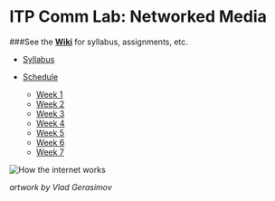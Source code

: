 ITP Comm Lab: Networked Media
==============

###See the [__Wiki__](https://github.com/robynitp/networkedmedia/wiki) for syllabus, assignments, etc.

* [Syllabus](https://github.com/robynitp/networkedmedia/wiki)

* [Schedule](https://github.com/robynitp/networkedmedia/wiki#weekly-schedule)
  * [Week 1](https://github.com/robynitp/networkedmedia/wiki#week-1-client-and-server)
  * [Week 2](https://github.com/robynitp/networkedmedia/wiki#week-2-beginning-javascript)
  * [Week 3](https://github.com/robynitp/networkedmedia/wiki#week-3-html-meets-javascript-the-dom)
  * [Week 4](https://github.com/robynitp/networkedmedia/wiki#week-4-consuming-data)
  * [Week 5](https://github.com/robynitp/networkedmedia/wiki#week-5-apis-continued)
  * [Week 6](https://github.com/robynitp/networkedmedia/wiki#week-6-server-side-javascript)
  * [Week 7](https://github.com/robynitp/networkedmedia/wiki#week-7-presentations)

![How the internet works](http://itp.robynoverstreet.com/wp-content/uploads/2013/10/comic-vlad-how-the-internet-works.png)

*artwork by Vlad Gerasimov*
